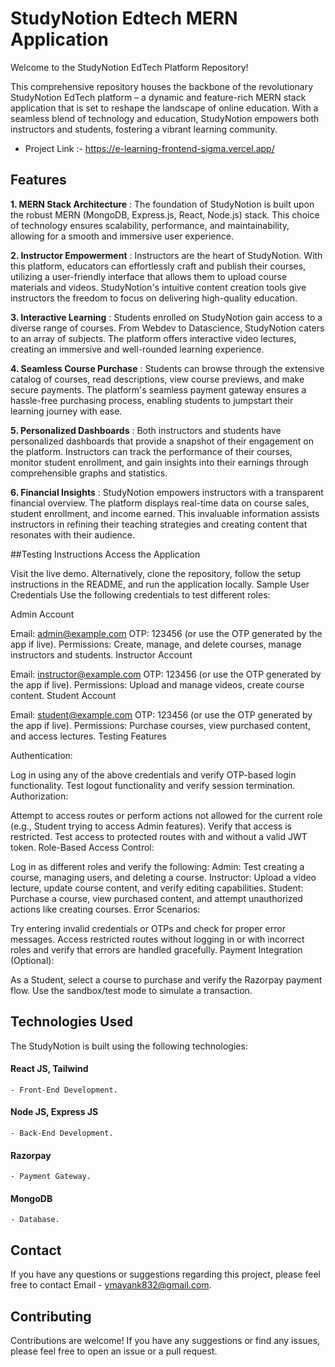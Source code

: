 # StudyNotion Edtech MERN Application

Welcome to the StudyNotion EdTech Platform Repository!

This comprehensive repository houses the backbone of the revolutionary StudyNotion EdTech platform – a dynamic and feature-rich MERN stack application that is set to reshape the landscape of online education. With a seamless blend of technology and education, StudyNotion empowers both instructors and students, fostering a vibrant learning community.

* Project Link :- https://e-learning-frontend-sigma.vercel.app/

## Features

**1. MERN Stack Architecture** : The foundation of StudyNotion is built upon the robust MERN (MongoDB, Express.js, React, Node.js) stack. This choice of technology ensures scalability, performance, and maintainability, allowing for a smooth and immersive user experience.

**2. Instructor Empowerment** : Instructors are the heart of StudyNotion. With this platform, educators can effortlessly craft and publish their courses, utilizing a user-friendly interface that allows them to upload course materials and videos. StudyNotion's intuitive content creation tools give instructors the freedom to focus on delivering high-quality education.

**3. Interactive Learning** : Students enrolled on StudyNotion gain access to a diverse range of courses. From Webdev to Datascience, StudyNotion caters to an array of subjects. The platform offers interactive video lectures, creating an immersive and well-rounded learning experience.

**4. Seamless Course Purchase** : Students can browse through the extensive catalog of courses, read descriptions, view course previews, and make secure payments. The platform's seamless payment gateway ensures a hassle-free purchasing process, enabling students to jumpstart their learning journey with ease.

**5. Personalized Dashboards** : Both instructors and students have personalized dashboards that provide a snapshot of their engagement on the platform. Instructors can track the performance of their courses, monitor student enrollment, and gain insights into their earnings through comprehensible graphs and statistics.

**6. Financial Insights** : StudyNotion empowers instructors with a transparent financial overview. The platform displays real-time data on course sales, student enrollment, and income earned. This invaluable information assists instructors in refining their teaching strategies and creating content that resonates with their audience.

##Testing Instructions
Access the Application

Visit the live demo.
Alternatively, clone the repository, follow the setup instructions in the README, and run the application locally.
Sample User Credentials
Use the following credentials to test different roles:

Admin Account

Email: admin@example.com
OTP: 123456 (or use the OTP generated by the app if live).
Permissions: Create, manage, and delete courses, manage instructors and students.
Instructor Account

Email: instructor@example.com
OTP: 123456 (or use the OTP generated by the app if live).
Permissions: Upload and manage videos, create course content.
Student Account

Email: student@example.com
OTP: 123456 (or use the OTP generated by the app if live).
Permissions: Purchase courses, view purchased content, and access lectures.
Testing Features

Authentication:

Log in using any of the above credentials and verify OTP-based login functionality.
Test logout functionality and verify session termination.
Authorization:

Attempt to access routes or perform actions not allowed for the current role (e.g., Student trying to access Admin features). Verify that access is restricted.
Test access to protected routes with and without a valid JWT token.
Role-Based Access Control:

Log in as different roles and verify the following:
Admin: Test creating a course, managing users, and deleting a course.
Instructor: Upload a video lecture, update course content, and verify editing capabilities.
Student: Purchase a course, view purchased content, and attempt unauthorized actions like creating courses.
Error Scenarios:

Try entering invalid credentials or OTPs and check for proper error messages.
Access restricted routes without logging in or with incorrect roles and verify that errors are handled gracefully.
Payment Integration (Optional):

As a Student, select a course to purchase and verify the Razorpay payment flow. Use the sandbox/test mode to simulate a transaction.

## Technologies Used

The StudyNotion is built using the following technologies:

#### React JS, Tailwind
    - Front-End Development.
#### Node JS, Express JS 
    - Back-End Development.
#### Razorpay
    - Payment Gateway.
#### MongoDB
    - Database.

## Contact

If you have any questions or suggestions regarding this project, please feel free to contact Email - ymayank832@gmail.com.    

## Contributing

Contributions are welcome! If you have any suggestions or find any issues, please feel free to open an issue or a pull request.
